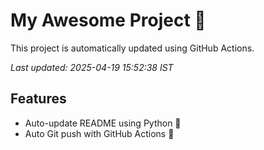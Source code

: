 # My Awesome Project 🚀

This project is automatically updated using GitHub Actions.

_Last updated: 2025-04-19 15:52:38 IST_

## Features
- Auto-update README using Python 🐍
- Auto Git push with GitHub Actions 🤖
